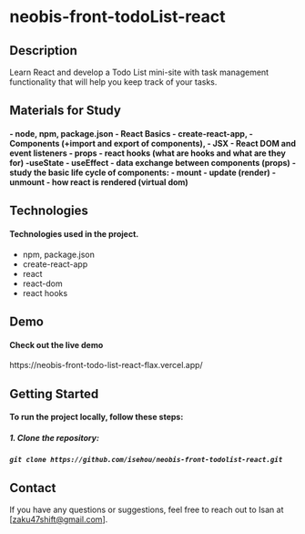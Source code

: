 <h1>neobis-front-todoList-react</h1>

<h2>Description</h2>

Learn React and develop a Todo List mini-site with task management functionality that will help you keep track of your tasks.

<h2>Materials for Study</h2>

<h4>
     - node, npm, package.json
     - React Basics
          - create-react-app,
          - Components (+import and export of components),
          - JSX
          - React DOM and event listeners
          - props
     - react hooks (what are hooks and what are they for)
          -useState
          - useEffect
     - data exchange between components (props)
     - study the basic life cycle of components:
          - mount
          - update (render)
          - unmount
     - how react is rendered (virtual dom)
</h4>

<h2>Technologies</h2>

<h4>Technologies used in the project.</h4>

  - npm, package.json
  - create-react-app
  - react
  - react-dom
  - react hooks

<h2>Demo</h2>

<h4>Check out the live demo </h4>https://neobis-front-todo-list-react-flax.vercel.app/

<h2>Getting Started</h2>

<h4>To run the project locally, follow these steps:</h4>

<h5>1. Clone the repository:<h5>

    git clone https://github.com/isehou/neobis-front-todolist-react.git

<h2>Contact</h2>

If you have any questions or suggestions, feel free to reach out to Isan at [zaku47shift@gmail.com].
